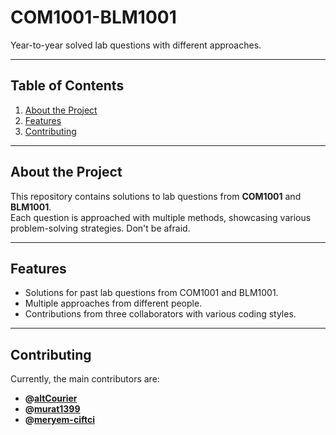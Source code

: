 # **COM1001-BLM1001**

Year-to-year solved lab questions with different approaches.  

---

## **Table of Contents**

1. [About the Project](#about-the-project)  
2. [Features](#features)  
3. [Contributing](#contributing)  

---

## **About the Project**

This repository contains solutions to lab questions from **COM1001** and **BLM1001**.  
Each question is approached with multiple methods, showcasing various problem-solving strategies. 
Don't be afraid.

---

## **Features**

- Solutions for past lab questions from COM1001 and BLM1001.  
- Multiple approaches from different people.
- Contributions from three collaborators with various coding styles.

---

## **Contributing**

Currently, the main contributors are:  
- **@[altCourier](https://github.com/altCourier)**  
- **@[murat1399](@https://github.com/murat1399)**  
- **@[meryem-ciftci](https://github.com/meryem-ciftci)**  



